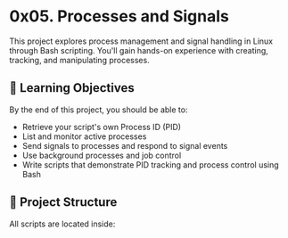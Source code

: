 # 0x05. Processes and Signals

This project explores process management and signal handling in Linux through Bash scripting. You'll gain hands-on experience with creating, tracking, and manipulating processes.

## 🧠 Learning Objectives

By the end of this project, you should be able to:

- Retrieve your script's own Process ID (PID)
- List and monitor active processes
- Send signals to processes and respond to signal events
- Use background processes and job control
- Write scripts that demonstrate PID tracking and process control using Bash

## 📁 Project Structure

All scripts are located inside:

